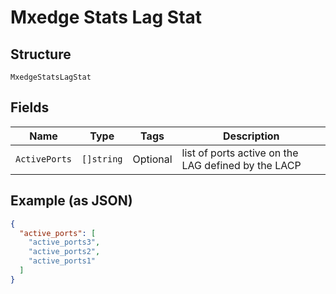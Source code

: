 
# Mxedge Stats Lag Stat

## Structure

`MxedgeStatsLagStat`

## Fields

| Name | Type | Tags | Description |
|  --- | --- | --- | --- |
| `ActivePorts` | `[]string` | Optional | list of ports active on the LAG defined by the LACP |

## Example (as JSON)

```json
{
  "active_ports": [
    "active_ports3",
    "active_ports2",
    "active_ports1"
  ]
}
```

